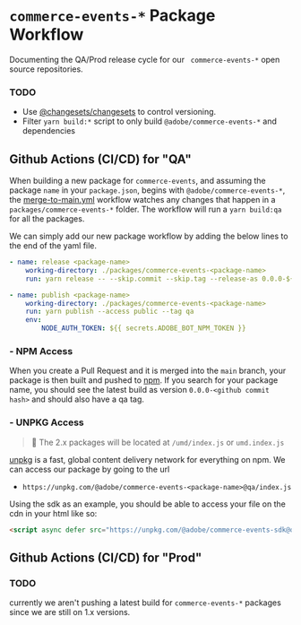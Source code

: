 # `commerce-events-*` Package Workflow

Documenting the QA/Prod release cycle for our ` commerce-events-*` open source repositories.

### TODO

-   Use [@changesets/changesets](https://github.com/changesets/changesets) to control versioning.
-   Filter `yarn build:*` script to only build `@adobe/commerce-events-*` and dependencies

## Github Actions (CI/CD) for "QA"

When building a new package for `commerce-events`, and assuming the package `name` in your `package.json`, begins with `@adobe/commerce-events-*`, the [merge-to-main.yml](./workflows/merge-to-main.yml#7) workflow watches any changes that happen in a `packages/commerce-events-*` folder. The workflow will run a `yarn build:qa` for all the packages.

We can simply add our new package workflow by adding the below lines to the end of the yaml file.

```yml
- name: release <package-name>
    working-directory: ./packages/commerce-events-<package-name>
    run: yarn release -- --skip.commit --skip.tag --release-as 0.0.0-${{ github.sha }}

- name: publish <package-name>
    working-directory: ./packages/commerce-events-<package-name>
    run: yarn publish --access public --tag qa
    env:
        NODE_AUTH_TOKEN: ${{ secrets.ADOBE_BOT_NPM_TOKEN }}
```

### - NPM Access

When you create a Pull Request and it is merged into the `main` branch, your package is then built and pushed to [npm](npmjs.com). If you search for your package name, you should see the latest build as version `0.0.0-<github commit hash>` and should also have a qa tag.

### - UNPKG Access

> :memo: The 2.x packages will be located at `/umd/index.js` or `umd.index.js`

[unpkg](https://unpkg.com/) is a fast, global content delivery network for everything on npm. We can access our package by going to the url

-   `https://unpkg.com/@adobe/commerce-events-<package-name>@qa/index.js`

Using the sdk as an example, you should be able to access your file on the cdn in your html like so:

```html
<script async defer src="https://unpkg.com/@adobe/commerce-events-sdk@qa/index.js"></script>
```

## Github Actions (CI/CD) for "Prod"

### TODO

currently we aren't pushing a latest build for `commerce-events-*` packages since we are still on 1.x versions.
